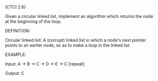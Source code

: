 (CTCI 2.6)

Given a circular linked list, implement an algorithm which returns the node 
at the beginning of the loop.

DEFINITION:

Circular linked list: A (corrupt) linked list in which a node's next pointer
points to an earlier node, so as to make a loop in the linked list.

EXAMPLE:

Input: A -> B -> C -> D -> E -> C [repeat]

Output: C